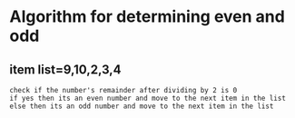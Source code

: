# Algorithm for determining even and odd
## item list=9,10,2,3,4
    check if the number's remainder after dividing by 2 is 0
    if yes then its an even number and move to the next item in the list
    else then its an odd number and move to the next item in the list
